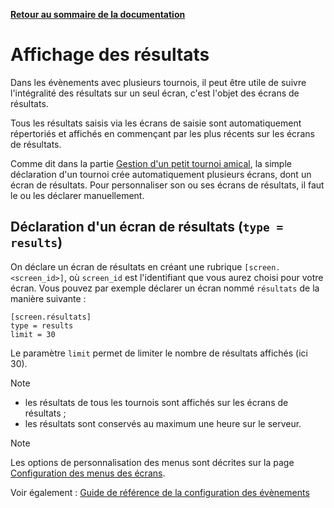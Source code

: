 **[Retour au sommaire de la documentation](../README.md)**

# Affichage des résultats

Dans les évènements avec plusieurs tournois, il peut être utile de suivre l'intégralité des résultats sur un seul écran, c'est l'objet des écrans de résultats.

Tous les résultats saisis via les écrans de saisie sont automatiquement répertoriés et affichés en commençant par les plus récents sur les écrans de résultats.

Comme dit dans la partie [Gestion d'un petit tournoi amical](11-friendly.md), la simple déclaration d'un tournoi crée automatiquement plusieurs écrans, dont un écran de résultats. Pour personnaliser son ou ses écrans de résultats, il faut le ou les déclarer manuellement.

## Déclaration d'un écran de résultats (`type = results`)

On déclare un écran de résultats en créant une rubrique `[screen.<screen_id>]`, où `screen_id` est l'identifiant que vous aurez choisi pour votre écran. Vous pouvez par exemple déclarer un écran nommé `résultats` de la manière suivante :
```
[screen.résultats]
type = results
limit = 30
```

Le paramètre `limit` permet de limiter le nombre de résultats affichés (ici 30).

> [!NOTE]
> - les résultats de tous les tournois sont affichés sur les écrans de résultats ;
> - les résultats sont conservés au maximum une heure sur le serveur.

> [!NOTE]
> Les options de personnalisation des menus sont décrites sur la page [Configuration des menus des écrans](33-menus.md).

Voir également : [Guide de référence de la configuration des évènements](40-ref.md)

